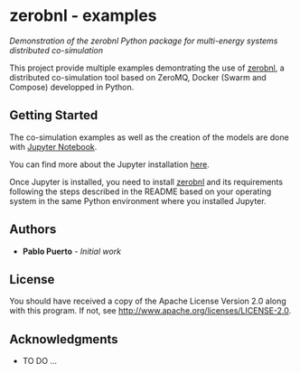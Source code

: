 # zerobnl - examples
*Demonstration of the zerobnl Python package for multi-energy systems distributed co-simulation*


This project provide multiple examples demontrating the use of [zerobnl](https://github.com/IntegrCiTy/zerobnl), a distributed co-simulation tool based on ZeroMQ, Docker (Swarm and Compose) developped in Python.

## Getting Started

The co-simulation examples as well as the creation of the models are done with [Jupyter Notebook](http://jupyter.org/).

You can find more about the Jupyter installation [here](http://jupyter.org/install).

Once Jupyter is installed, you need to install [zerobnl](https://github.com/IntegrCiTy/zerobnl) and its requirements following the steps described in the README based on your operating system in the same Python environment where you installed Jupyter.

## Authors

* **Pablo Puerto** - *Initial work*

## License

You should have received a copy of the Apache License Version 2.0 along with this program.
If not, see http://www.apache.org/licenses/LICENSE-2.0.

## Acknowledgments

* TO DO ...